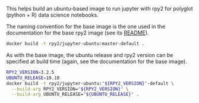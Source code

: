 This helps build an ubuntu-based image to run jupyter with rpy2 for polyglot (python + R)
data science notebooks.

The naming convention for the base image is the one used in the documentation for the
base rpy2 image (see its [README](../base/README.md)).

```bash
docker build -t rpy2/jupyter-ubuntu:master-default .
```

As with the base image, the ubuntu release and rpy2 version can be specified at
build time (again, see the documentation for the base image).

```bash
RPY2_VERSION=3.2.5
UBUNTU_RELEASE=19.10
docker build -t rpy2/jupyter-ubuntu:"${RPY2_VERSION}"-default \
  --build-arg RPY2_VERSION="${RPY2_VERSION}" \
  --build-arg UBUNTU_RELEASE="${UBUNTU_RELEASE}" .
```
